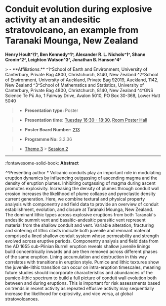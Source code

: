 # Conduit evolution during explosive activity at an andesitic stratovolcano, an example from Taranaki Mounga, New Zealand

**Henry Hoult^\1^, Ben Kennedy^1^, Alexander R. L. Nichols^1^, Shane Cronin^2^, Leighton Watson^3^, Jonathan B. Hanson^4^**

<!-- more -->> - **Affiliations:** ^1^School of Earth and Environment, University of Canterbury, Private Bag 4800, Christchurch, 8140, New Zealand ^2^School of Environment, University of Auckland, Private Bag 92019, Auckland, 1142, New Zealand ^3^School of Mathematics and Statistics, University of Canterbury, Private Bag 4800, Christchurch, 8140, New Zealand ^4^GNS Science Te Pū Ao, 1 Fairway Drive, Avalon 5010, PO Box 30-368, Lower Hutt 5040

> - **Presentation type:** Poster

> - **Presentation time:** [Tuesday 16:30 - 18:30](../sessions_comparison.md#__tabbed_2_6), [Room Poster Hall](../maps_venue.md#__tabbed_1_1)

> - **Poster Board Number:** [213](../map_poster_boards.md#tuesday)

> - **Programme No:** 3.2.36

> - [Theme 3](../theme3.md) > [Session 2](../sessions/session-3-2.md)

--- 

:fontawesome-solid-book: **Abstract**

*^*^Presenting author *
Volcanic conduits play an important role in modulating eruption dynamics by influencing outgassing of ascending magma and the density of eruption plumes. Inhibiting outgassing of magma during ascent promotes explosivity. Increasing the density of plumes through conduit wall erosion increases the likelihood of plume collapse and pyroclastic density current generation. Here, we combine textural and physical property analysis with componentry and field data to provide an overview of conduit establishment, evolution, and closure at Taranaki Mounga, New Zealand.
The dominant lithic types across explosive eruptions from both Taranaki's andesitic summit vent and basaltic-andesitic parasitic vent represent material from the shallow conduit and vent. Variable alteration, fracturing and sintering of lithic clasts indicate both juvenile and remnant material comprised a lined shallow conduit system whose permeability and strength evolved across eruptive periods. Componentry analysis and field data from the AD 1655 sub-Plinian Burrell eruption reveals shallow juvenile linings build concentrically inwards and are then removed across different phases of the same eruption. Lining accumulation and destruction in this way correlates with transitions in eruption style. Pumice and lithic textures show the juvenile-lithic transition can occur on intra-eruption timescales, meaning future studies should incorporate characteristics and abundances of the pumice-lithic spectrum to build a full picture of conduit wall evolution both between and during eruptions. This is important for risk assessments based on trends in recent activity as repeated effusive activity may sequentially increase the likelihood for explosivity, and vice versa, at global stratovolcanoes.

